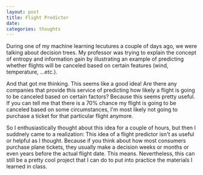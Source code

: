 ```yaml
---
layout: post
title: Flight Predictor
date: 
categories: thoughts
---
```


During one of my machine learning lecutures a couple of days ago, we were talking about decision trees. My professor was trying to explain the concept of entropy and information gain by illustrating an example of predicting whether flights will be canceled based on certain features (wind, temperature, ...etc.).

And that got me thinking. This seems like a good idea! Are there any companies that provide this service of predicting how likely a flight is going to be canceled based on certain factors? Because this seems pretty useful. If you can tell me that there is a 70% chance my flight is going to be canceled based on some circumstances, I'm most likely not going to purchase a ticket for that particular flight anymore.

So I enthusiastically thought about this idea for a couple of hours, but then I suddnely came to a realization: This idea of a flight predictor isn't as useful or helpful as I thought. Because if you think about how most consumers purchase plane tickets, they usually make a decision weeks or months or even years before the actual flight date. This means. Nevertheless, this can still be a pretty cool project that I can do to put into practice the materials I learned in class.
